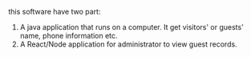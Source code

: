 this software have two part:

1. A java application that runs on a computer. It get visitors' or guests' name, phone information etc.
2. A React/Node application for administrator to view guest records.

